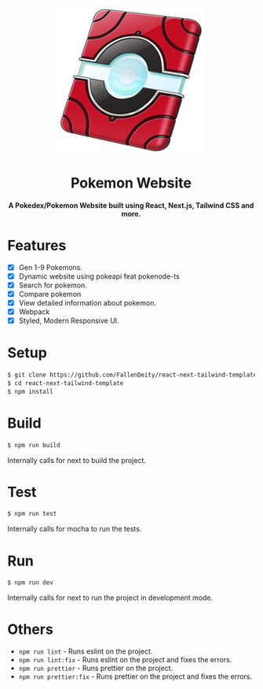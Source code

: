 <p align="center"><img src="./public/logo.png" alt="Logo" width="300" height="300"></p>
<h1 align="center">Pokemon Website</h1>
<h4 align="center">A Pokedex/Pokemon Website built using React, Next.js, Tailwind CSS and more.</h4>

# Features

- [x] Gen 1-9 Pokemons.
- [x] Dynamic website using pokeapi feat pokenode-ts
- [x] Search for pokemon.
- [x] Compare pokemon
- [x] View detailed information about pokemon.
- [x] Webpack
- [x] Styled, Modern Responsive UI.

# Setup

```bash
$ git clone https://github.com/FallenDeity/react-next-tailwind-template
$ cd react-next-tailwind-template
$ npm install
```

# Build

```bash
$ npm run build
```

Internally calls for next to build the project.

# Test

```bash
$ npm run test
```

Internally calls for mocha to run the tests.

# Run

```bash
$ npm run dev
```

Internally calls for next to run the project in development mode.

# Others

- `npm run lint` - Runs eslint on the project.
- `npm run lint:fix` - Runs eslint on the project and fixes the errors.
- `npm run prettier` - Runs prettier on the project.
- `npm run prettier:fix` - Runs prettier on the project and fixes the errors.
